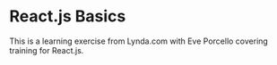 # React.js Basics

This is a learning exercise from Lynda.com with
Eve Porcello covering training for React.js.
